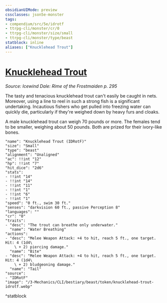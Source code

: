 ```yaml
---
obsidianUIMode: preview
cssclasses: json5e-monster
tags:
- compendium/src/5e/idrotf
- ttrpg-cli/monster/cr/0
- ttrpg-cli/monster/size/small
- ttrpg-cli/monster/type/beast
statblock: inline
aliases: ["Knucklehead Trout"]
---
```

# [Knucklehead Trout](3-Mechanics\CLI\bestiary\beast/knucklehead-trout-idrotf.md)
*Source: Icewind Dale: Rime of the Frostmaiden p. 295*  

The tasty and tenacious knucklehead trout can't easily be caught in nets. Moreover, using a line to reel in such a strong fish is a significant undertaking. Incautious fishers who get pulled into freezing water can quickly die, particularly if they're weighed down by heavy furs and cloaks.

A male knucklehead trout can weigh 70 pounds or more. The females tend to be smaller, weighing about 50 pounds. Both are prized for their ivory-like bones.

```statblock
"name": "Knucklehead Trout (IDRotF)"
"size": "Small"
"type": "beast"
"alignment": "Unaligned"
"ac": !!int "12"
"hp": !!int "7"
"hit_dice": "2d6"
"stats":
- !!int "14"
- !!int "14"
- !!int "11"
- !!int "1"
- !!int "6"
- !!int "1"
"speed": "0 ft., swim 30 ft."
"senses": "darkvision 60 ft., passive Perception 8"
"languages": ""
"cr": "0"
"traits":
- "desc": "The trout can breathe only underwater."
  "name": "Water Breathing"
"actions":
- "desc": "Melee Weapon Attack: +4 to hit, reach 5 ft., one target. Hit: 4 (1d4\
    \ + 2) piercing damage."
  "name": "Bite"
- "desc": "Melee Weapon Attack: +4 to hit, reach 5 ft., one target. Hit: 4 (1d4\
    \ + 2) bludgeoning damage."
  "name": "Tail"
"source":
- "IDRotF"
"image": "/3-Mechanics/CLI/bestiary/beast/token/knucklehead-trout-idrotf.webp"
```
^statblock